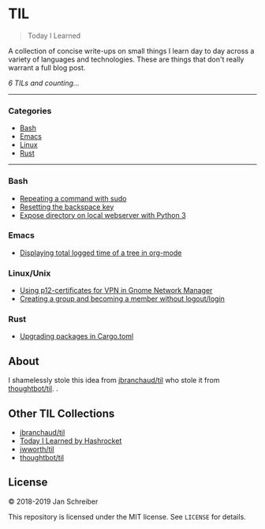 # TIL

> Today I Learned

A collection of concise write-ups on small things I learn day to day across a
variety of languages and technologies. These are things that don't really
warrant a full blog post.

_6 TILs and counting..._

---

### Categories

* [Bash](#bash)
* [Emacs](#emacs)
* [Linux](#linux)
* [Rust](#rust)

---
### Bash

- [Repeating a command with sudo](bash/repeating-a-command-with-sudo.md)
- [Resetting the backspace key](bash/resetting-the-backspace-key.md)
- [Expose directory on local webserver with Python 3](bash/expose-directory-on-local-webserver-with-python3.md)

### Emacs

- [Displaying total logged time of a tree in org-mode](emacs/displaying-total-logged-time-of-a-tree-in-org-mode.md)

### Linux/Unix

- [Using p12-certificates for VPN in Gnome Network Manager](linux/using-p12-certificates-for-vpn.md)
- [Creating a group and becoming a member without logout/login](linux/creating-a-group-and-becoming-a-member-without-logout-login.md)

### Rust

- [Upgrading packages in Cargo.toml](rust/upgrading-packages-in-cargo-toml.md)

## About

I shamelessly stole this idea from 
[jbranchaud/til](https://github.com/jbranchaud/til) who stole it from
[thoughtbot/til](https://github.com/thoughtbot/til).
.

## Other TIL Collections

* [jbranchaud/til](https://github.com/jbranchaud/til)
* [Today I Learned by Hashrocket](https://til.hashrocket.com)
* [jwworth/til](https://github.com/jwworth/til)
* [thoughtbot/til](https://github.com/thoughtbot/til)

## License

&copy; 2018-2019 Jan Schreiber

This repository is licensed under the MIT license. See `LICENSE` for
details.

